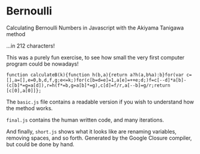 # Bernoulli
Calculating Bernoulli Numbers in Javascript with the Akiyama Tanigawa method

...in 212 characters!


This was a purely fun exercise, to see how small the very first computer program could be nowadays!

```
function calculateB(k){function h(b,a){return a?h(a,b%a):b}for(var c=[],a=[],e=0,b,d,f,g;e<=k;)for(c[b=d=e]=1,a[e]=++e;d;)f=c[--d]*a[b]-(c[b]*=g=a[d]),r=h(f*=b,g=a[b]*=g),c[d]=f/r,a[--b]=g/r;return [c[0],a[0]]};
```

The `basic.js` file contains a readable version if you wish to understand how the method works.

`final.js` contains the human written code, and many iterations.

And finally, `short.js` shows what it looks like are renaming variables, removing spaces, and so forth. Generated by the Google Closure compiler, but could be done by hand.




